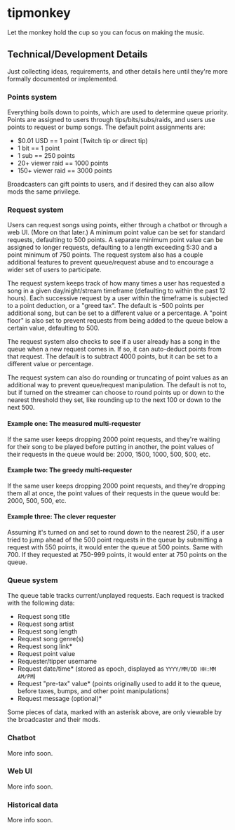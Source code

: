 # tipmonkey

Let the monkey hold the cup so you can focus on making the music.

## Technical/Development Details

Just collecting ideas, requirements, and other details here until they're more formally documented or implemented.

### Points system

Everything boils down to points, which are used to determine queue priority. Points are assigned to users through tips/bits/subs/raids, and users use points to request or bump songs. The default point assignments are:

* $0.01 USD == 1 point (Twitch tip or direct tip)
* 1 bit == 1 point
* 1 sub == 250 points
* 20+ viewer raid == 1000 points
* 150+ viewer raid == 3000 points

Broadcasters can gift points to users, and if desired they can also allow mods the same privilege. 

### Request system

Users can request songs using points, either through a chatbot or through a web UI. (More on that later.) A minimum point value can be set for standard requests, defaulting to 500 points. A separate minimum point value can be assigned to longer requests, defaulting to a length exceeding 5:30 and a point minimum of 750 points. The request system also has a couple additional features to prevent queue/request abuse and to encourage a wider set of users to participate.

The request system keeps track of how many times a user has requested a song in a given day/night/stream timeframe (defaulting to within the past 12 hours). Each successive request by a user within the timeframe is subjected to a point deduction, or a "greed tax". The default is -500 points per additional song, but can be set to a different value or a percentage. A "point floor" is also set to prevent requests from being added to the queue below a certain value, defaulting to 500.

The request system also checks to see if a user already has a song in the queue when a new request comes in. If so, it can auto-deduct points from that request. The default is to subtract 4000 points, but it can be set to a different value or percentage.

The request system can also do rounding or truncating of point values as an additional way to prevent queue/request manipulation. The default is not to, but if turned on the streamer can choose to round points up or down to the nearest threshold they set, like rounding up to the next 100 or down to the next 500.

#### Example one: The measured multi-requester

If the same user keeps dropping 2000 point requests, and they're waiting for their song to be played before putting in another, the point values of their requests in the queue would be: 2000, 1500, 1000, 500, 500, etc.

#### Example two: The greedy multi-requester

If the same user keeps dropping 2000 point requests, and they're dropping them all at once, the point values of their requests in the queue would be: 2000, 500, 500, etc.

#### Example three: The clever requester

Assuming it's turned on and set to round down to the nearest 250, if a user tried to jump ahead of the 500 point requests in the queue by submitting a request with 550 points, it would enter the queue at 500 points. Same with 700. If they requested at 750-999 points, it would enter at 750 points on the queue.

### Queue system

The queue table tracks current/unplayed requests. Each request is tracked with the following data:

* Request song title
* Request song artist
* Request song length
* Request song genre(s)
* Request song link*
* Request point value
* Requester/tipper username
* Request date/time* (stored as epoch, displayed as `YYYY/MM/DD HH:MM AM/PM`)
* Request "pre-tax" value* (points originally used to add it to the queue, before taxes, bumps, and other point manipulations)
* Request message (optional)*

Some pieces of data, marked with an asterisk above, are only viewable by the broadcaster and their mods.

### Chatbot

More info soon.

### Web UI

More info soon.

### Historical data

More info soon.
